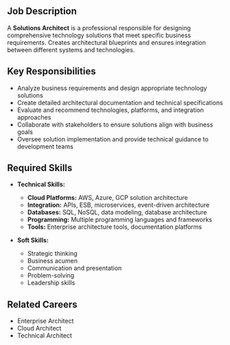 ## Job Description
A **Solutions Architect** is a professional responsible for designing comprehensive technology solutions that meet specific business requirements. Creates architectural blueprints and ensures integration between different systems and technologies.

## Key Responsibilities
- Analyze business requirements and design appropriate technology solutions
- Create detailed architectural documentation and technical specifications
- Evaluate and recommend technologies, platforms, and integration approaches
- Collaborate with stakeholders to ensure solutions align with business goals
- Oversee solution implementation and provide technical guidance to development teams

## Required Skills
- **Technical Skills:**
  - **Cloud Platforms:** AWS, Azure, GCP solution architecture
  - **Integration:** APIs, ESB, microservices, event-driven architecture
  - **Databases:** SQL, NoSQL, data modeling, database architecture
  - **Programming:** Multiple programming languages and frameworks
  - **Tools:** Enterprise architecture tools, documentation platforms

- **Soft Skills:**
  - Strategic thinking
  - Business acumen
  - Communication and presentation
  - Problem-solving
  - Leadership skills

## Related Careers
- Enterprise Architect
- Cloud Architect
- Technical Architect